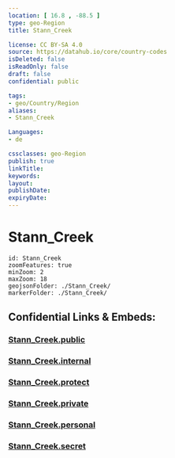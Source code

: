 ```yaml
---
location: [ 16.8 , -88.5 ] 
type: geo-Region
title: Stann_Creek

license: CC BY-SA 4.0
source: https://datahub.io/core/country-codes
isDeleted: false
isReadOnly: false
draft: false
confidential: public

tags:
- geo/Country/Region
aliases:
- Stann_Creek

Languages:
- de

cssclasses: geo-Region
publish: true
linkTitle: 
keywords: 
layout: 
publishDate: 
expiryDate: 
---
```


# Stann_Creek

```leaflet
id: Stann_Creek
zoomFeatures: true 
minZoom: 2 
maxZoom: 18
geojsonFolder: ./Stann_Creek/
markerFolder: ./Stann_Creek/
```


## Confidential Links & Embeds: 

### [Stann_Creek.public](/_public/\Earth\Continent\America~Central\Belize\Districts~BelizeStann_Creek.public.md) 

### [Stann_Creek.internal](/_internal/\Earth\Continent\America~Central\Belize\Districts~BelizeStann_Creek.internal.md) 

### [Stann_Creek.protect](/_protect/\Earth\Continent\America~Central\Belize\Districts~BelizeStann_Creek.protect.md) 

### [Stann_Creek.private](/_private/\Earth\Continent\America~Central\Belize\Districts~BelizeStann_Creek.private.md) 

### [Stann_Creek.personal](/_personal/\Earth\Continent\America~Central\Belize\Districts~BelizeStann_Creek.personal.md) 

### [Stann_Creek.secret](/_secret/\Earth\Continent\America~Central\Belize\Districts~BelizeStann_Creek.secret.md)

